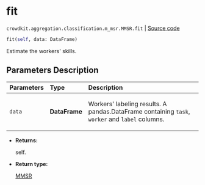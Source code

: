 # fit
`crowdkit.aggregation.classification.m_msr.MMSR.fit` | [Source code](https://github.com/Toloka/crowd-kit/blob/v1.1.0.rc2/crowdkit/aggregation/classification/m_msr.py#L95)

```python
fit(self, data: DataFrame)
```

Estimate the workers' skills.

## Parameters Description

| Parameters | Type | Description |
| :----------| :----| :-----------|
`data`|**DataFrame**|<p>Workers&#x27; labeling results. A pandas.DataFrame containing `task`, `worker` and `label` columns.</p>

* **Returns:**

  self.

* **Return type:**

  [MMSR](crowdkit.aggregation.classification.m_msr.MMSR.md)
